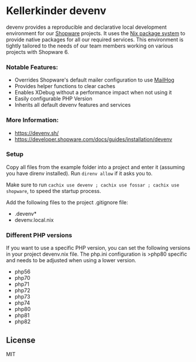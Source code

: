 # Kellerkinder devenv

devenv provides a reproducible and declarative local development environment for our [Shopware](https://www.shopware.com) projects.
It uses the [Nix package system](https://nixos.org/) to provide native packages for all our required services. This environment is
tightly tailored to the needs of our team members working on various projects with Shopware 6.

### Notable Features:
- Overrides Shopware's default mailer configuration to use [MailHog](https://github.com/mailhog/MailHog)
- Provides helper functions to clear caches
- Enables XDebug without a performance impact when not using it
- Easily configurable PHP Version
- Inherits all default devenv features and services

### More Information:
- https://devenv.sh/
- https://developer.shopware.com/docs/guides/installation/devenv

### Setup
Copy all files from the example folder into a project and enter it (assuming you have direnv installed). Run `direnv allow` if it asks you to.

Make sure to run `cachix use devenv ; cachix use fossar ; cachix use shopware`, to speed the startup process.

Add the following files to the project .gitignore file:
- .devenv*
- devenv.local.nix

### Different PHP versions

If you want to use a specific PHP version, you can set the following versions 
in your project devenv.nix file. The php.ini configuration is >php80 specific
and needs to be adjusted when using a lower version. 

- php56
- php70
- php71
- php72
- php73
- php74
- php80
- php81
- php82

## License
MIT
